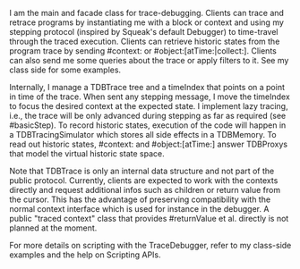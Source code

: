 I am the main and facade class for trace-debugging. Clients can trace and retrace programs by instantiating me with a block or context and using my stepping protocol (inspired by Squeak's default Debugger) to time-travel through the traced execution. Clients can retrieve historic states from the program trace by sending #context: or #object:[atTime:|collect:]. Clients can also send me some queries about the trace or apply filters to it. See my class side for some examples.

Internally, I manage a TDBTrace tree and a timeIndex that points on a point in time of the trace. When sent any stepping message, I move the timeIndex to focus the desired context at the expected state. I implement lazy tracing, i.e., the trace will be only advanced during stepping as far as required (see #basicStep). To record historic states, execution of the code will happen in a TDBTracingSimulator which stores all side effects in a TDBMemory. To read out historic states, #context: and #object:[atTime:] answer TDBProxys that model the virtual historic state space.

Note that TDBTrace is only an internal data structure and not part of the public protocol. Currently, clients are expected to work with the contexts directly and request additional infos such as children or return value from the cursor. This has the advantage of preserving compatibility with the normal context interface which is used for instance in the debugger. A public "traced context" class that provides #returnValue et al. directly is not planned at the moment.

For more details on scripting with the TraceDebugger, refer to my class-side examples and the help on Scripting APIs.
